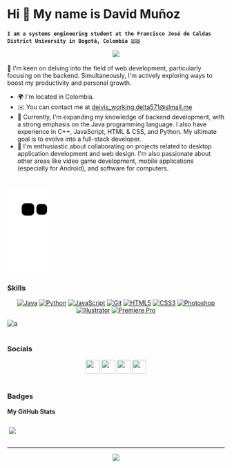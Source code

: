 # Hi 🤝 My name is David Muñoz
**`I am a systems engineering student at the Francisco José de Caldas District University in Bogotá, Colombia 🇨🇴`**

<div id="header" align="center">
    <img src="https://media0.giphy.com/media/13E2De8rqGspdS/giphy.gif?cid=ecf05e47ufwu1a11r7vkyvzxgg7zdoo1hijdqyx152avd5j4&rid=giphy.gif&ct=g" width="20%" />
</div>

👀 I'm keen on delving into the field of web development, particularly focusing on the backend. Simultaneously, I'm actively exploring ways to boost my productivity and personal growth.

* 🌍 I'm located in Colombia.
* ✉️ You can contact me at [deivis_working.delta571@slmail.me](mailto:deivis_working.delta571@slmail.me)
* 🧠 Currently, I'm expanding my knowledge of backend development, with a strong emphasis on the Java programming language. I also have experience in C++, JavaScript, HTML & CSS, and Python. My ultimate goal is to evolve into a full-stack developer.
* 🤝 I'm enthusiastic about collaborating on projects related to desktop application development and web design. I'm also passionate about other areas like video game development, mobile applications (especially for Android), and software for computers.



#
![Snake animation](https://github.com/Deivis44/Deivis44/raw/output/github-contribution-grid-snake.svg)
---

### Skills

<p align="center">
<a href="https://www.oracle.com/java/" target="_blank" rel="noreferrer"><img src="https://raw.githubusercontent.com/danielcranney/readme-generator/main/public/icons/skills/java-colored.svg" width="36" height="36" alt="Java" /></a>
<a href="https://www.python.org/" target="_blank" rel="noreferrer"><img src="https://raw.githubusercontent.com/danielcranney/readme-generator/main/public/icons/skills/python-colored.svg" width="36" height="36" alt="Python" /></a>
<a href="https://developer.mozilla.org/en-US/docs/Web/JavaScript" target="_blank" rel="noreferrer"><img src="https://raw.githubusercontent.com/danielcranney/readme-generator/main/public/icons/skills/javascript-colored.svg" width="36" height="36" alt="JavaScript" /></a>
<a href="https://git-scm.com/" target="_blank" rel="noreferrer"><img src="https://raw.githubusercontent.com/danielcranney/readme-generator/main/public/icons/skills/git-colored.svg" width="36" height="36" alt="Git" /></a>
<a href="https://developer.mozilla.org/en-US/docs/Glossary/HTML5" target="_blank" rel="noreferrer"><img src="https://raw.githubusercontent.com/danielcranney/readme-generator/main/public/icons/skills/html5-colored.svg" width="36" height="36" alt="HTML5" /></a>
<a href="https://www.w3.org/TR/CSS/#css" target="_blank" rel="noreferrer"><img src="https://raw.githubusercontent.com/danielcranney/readme-generator/main/public/icons/skills/css3-colored.svg" width="36" height="36" alt="CSS3" /></a>
<a href="https://www.adobe.com/uk/products/photoshop.html" target="_blank" rel="noreferrer"><img src="https://raw.githubusercontent.com/danielcranney/readme-generator/main/public/icons/skills/photoshop-colored.svg" width="36" height="36" alt="Photoshop" /></a>
<a href="adobe.com/uk/products/illustrator.html" target="_blank" rel="noreferrer"><img src="https://raw.githubusercontent.com/danielcranney/readme-generator/main/public/icons/skills/illustrator-colored.svg" width="36" height="36" alt="Illustrator" /></a>
<a href="https://www.adobe.com/uk/products/premiere.html" target="_blank" rel="noreferrer"><img src="https://raw.githubusercontent.com/danielcranney/readme-generator/main/public/icons/skills/premierepro-colored.svg" width="36" height="36" alt="Premiere Pro" /></a>
</p>

![a](https://img.shields.io/youtube/channel/views/UCtJUq5_c5eFmKKdfAYAcb6A?color=%23FF0000&style=for-the-badge)

#
### Socials

<p align="center"> <a href="https://discord.com/users/Daru ダル" target="_blank" rel="noreferrer"><img src="https://raw.githubusercontent.com/danielcranney/readme-generator/main/public/icons/socials/discord.svg" width="32" height="32" /></a> <a href="https://www.github.com/deivis44" target="_blank" rel="noreferrer"><img src="https://raw.githubusercontent.com/danielcranney/readme-generator/main/public/icons/socials/github.svg" width="32" height="32" /></a> <a href="https://www.linkedin.com/in/david-santiago-muñoz-fernandez-8b675a183/" target="_blank" rel="noreferrer"><img src="https://raw.githubusercontent.com/danielcranney/readme-generator/main/public/icons/socials/linkedin.svg" width="32" height="32" /></a> <a href="https://www.youtube.com/c/https://www.youtube.com/channel/UCtJUq5_c5eFmKKdfAYAcb6A" target="_blank" rel="noreferrer"><img src="https://raw.githubusercontent.com/danielcranney/readme-generator/main/public/icons/socials/youtube.svg" width="32" height="32" /></a></p>

#
### Badges

<b>My GitHub Stats</b>

<p align="center" style="display: inline-block;>
    
![GitHub stats](https://github-readme-stats.vercel.app/api?username=deivis44&show_icons=true&theme=tokyonight)

<p align="center" style="display: inline-block;>
    
<a href="http://www.github.com/deivis44"><img height="200" src="https://github-readme-streak-stats.herokuapp.com/?user=deivis44&stroke=ffffff&background=1c1917&ring=6366f1&fire=6366f1&currStreakNum=ffffff&currStreakLabel=6366f1&sideNums=ffffff&sideLabels=ffffff&dates=ffffff&hide_border=true" /></a>
</p>

---
<div id="header" align="center">
    <img src="https://media2.giphy.com/media/v1.Y2lkPTc5MGI3NjExMWQwYjNiNzM2YTg2YjE2YjAyZGUwYWNjNjA0MmY0YjM2OGJmN2U0OSZjdD1n/hQBN5vPDbw03S/giphy.gif" width="60%" />
</div>
